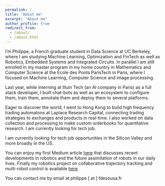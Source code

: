 ```yaml
---
permalink: /
title: "About me"
excerpt: "About me"
author_profile: true
redirect_from:
  - /about/
  - /about.html
---
```


I’m Philippe, a French graduate student in Data Science at UC Berkeley, where I am studying Machine Learning, Optimization and FinTech as well as Robotics, Embedded Systems and Integrated Circuits. In parallel I am still enrolled in my master program in my home country in Mathematics and Computer Science at the Ecole des Ponts ParisTech in Paris, where I focused on Machine Learning, Computer Science and image processing.

Last year, while interning at Illuin Tech (an AI company in Paris) as a full stack developer, I built chat-bots as well as an ecosystem to configure them, train them, annotate them and deploy them to several platforms.

Eager to discover the world, I went to Hong Kong to build high frequency trading automatons at Laplace Research Capital, connecting trading strategies to exchanges and products in real-time. I also worked on data collection and processing to make custom orderbooks for quantitative research. I am currently looking for tech job.

I am currently looking for tech job opportunities in the Silicon Valley and more broadly in the US.

You can enjoy my first Medium article <a href="https://medium.com/@philippe.fdesousa/the-place-of-robots-in-society-c78278cdfbdc" target="_blank">here</a> that discusses recent developments in robotics and the future assimilation of robots in our daily lives.
Finally my robotics project on collaborative trajectory tracking and multi-robot control is available <a href="https://fdesousa.fr/balebot/" target="_blank">here</a>.

You can contact me by email at philippe [ at ] fdesousa.fr
